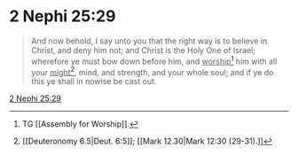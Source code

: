# 2 Nephi 25:29

> And now behold, I say unto you that the right way is to believe in Christ, and deny him not; and Christ is the Holy One of Israel; wherefore ye must bow down before him, and <u>worship</u>[^a] him with all your <u>might</u>[^b], mind, and strength, and your whole soul; and if ye do this ye shall in nowise be cast out.

[2 Nephi 25:29](https://www.churchofjesuschrist.org/study/scriptures/bofm/2-ne/25?lang=eng&id=p29#p29)


[^a]: TG [[Assembly for Worship]].
[^b]: [[Deuteronomy 6.5|Deut. 6:5]]; [[Mark 12.30|Mark 12:30 (29-31).]]
